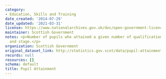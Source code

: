 ```yaml
---
category:
- Education, Skills and Training
date_created: '2014-07-29'
date_updated: '2021-03-31'
license: https://www.nationalarchives.gov.uk/doc/open-government-licence/version/3/
maintainer: Scottish Government
notes: <p>Number of pupils who attained a given number of qualifications by level
  and stage.</p>
organization: Scottish Government
original_dataset_link: http://statistics.gov.scot/data/pupil-attainment
records: null
resources: []
schema: default
title: Pupil Attainment
---
```

